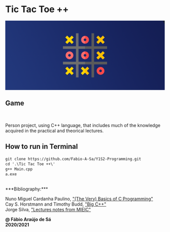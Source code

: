 # Tic Tac Toe ++

<img 
    src= "..\Images\TTT.png" 
    align="center" >

## Game
<br>

Person project, using C++ language, that includes much of the knowledge acquired in the practical and theorical lectures. 

## How to run in Terminal

```
git clone https://github.com/Fabio-A-Sa/Y1S2-Programming.git
cd '.\Tic Tac Toe ++\'
g++ Main.cpp
a.exe
```

<br>
***Bibliography:*** 

Nuno Miguel Cardanha Paulino, ["(The Very) Basics of C Programming"](https://paginas.fe.up.pt/~nmcp/basicsofC_v065.pdf) <br>
Cay S. Horstmann and Timothy Budd, ["Big C++"](https://horstmann.com/bigcpp/bigcpp1.html) <br>
Jorge Silva, ["Lectures notes from MIEIC"](https://github.com/Fabio-A-Sa/Y1S2-Programming/blob/main/Notes/Notebook.pdf)

**@ Fábio Araújo de Sá** <br/>
**2020/2021**